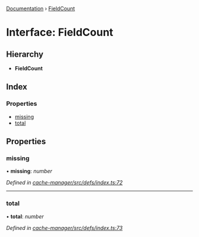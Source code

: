 [Documentation](../README.md) › [FieldCount](fieldcount.md)

# Interface: FieldCount

## Hierarchy

* **FieldCount**

## Index

### Properties

* [missing](fieldcount.md#missing)
* [total](fieldcount.md#total)

## Properties

###  missing

• **missing**: *number*

*Defined in [cache-manager/src/defs/index.ts:72](https://github.com/badbatch/graphql-box/blob/05751bfd/packages/cache-manager/src/defs/index.ts#L72)*

___

###  total

• **total**: *number*

*Defined in [cache-manager/src/defs/index.ts:73](https://github.com/badbatch/graphql-box/blob/05751bfd/packages/cache-manager/src/defs/index.ts#L73)*

